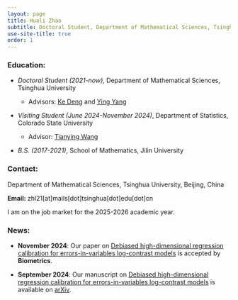 ```yaml
---
layout: page
title: Huali Zhao
subtitle: Doctoral Student, Department of Mathematical Sciences, Tsinghua University
use-site-title: true
order: 1
---
```


### Education:
  
   - _Doctoral Student (2021-now)_, Department of Mathematical Sciences, Tsinghua University   
       - Advisors: [Ke Deng](https://www.stat.tsinghua.edu.cn/en/teachers/kedeng/) and [Ying Yang](https://www.math.tsinghua.edu.cn/info/1125/1624.htm)

   - _Visiting Student (June 2024-November 2024)_, Department of Statistics, Colorado State University
       - Advisor: [Tianying Wang](https://statistics.colostate.edu/person/?id=7007959B876D22076178E19ED6C3873C&sq=t)
  
   - _B.S. (2017-2021)_, School of Mathematics, Jilin University

### Contact:
Department of Mathematical Sciences, Tsinghua University, Beijing, China
   
**Email:** zhl21[at]mails[dot]tsinghua[dot]edu[dot]cn

I am on the job market for the 2025-2026 academic year.


### News:

- **November 2024**: Our paper on [Debiased high-dimensional regression calibration for errors-in-variables log-contrast models](https://arxiv.org/abs/2409.07568) is accepted by **Biometrics**.

- **September 2024**: Our manuscript on [Debiased high-dimensional regression calibration for errors-in-variables log-contrast models](https://arxiv.org/abs/2409.07568) is available on [arXiv](https://arxiv.org/abs/2409.07568).

